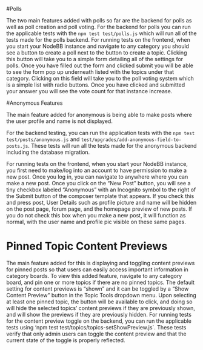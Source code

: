 #Polls

The two main features added with polls so far are the backend for polls as well 
as poll creation and poll voting. For the backend for polls you can run the 
applicable tests with the `npm test test/polls.js` which will run all of the 
tests made for the polls backend. For running tests on the frontend, when you 
start your NodeBB instance and navigate to any category you should see a button 
to create a poll next to the button to create a topic. Clicking this button 
will take you to a simple form detailing all of the settings for polls. Once 
you have filled out the form and clicked submit you will be able to see the 
form pop up underneath listed with the topics under that category. Clicking on 
this field will take you to the poll voting system which is a simple list with 
radio buttons. Once you have clicked and submitted your answer you will see the 
vote count for that instance increase. 


#Anonymous Features

The main feature added for anonymous is being able to make posts where the user
profile and name is not displayed. 

For the backend testing, you can run the application tests with the 
`npm test test/posts/anonymous.js` and 
`test/upgrades/add-anonymous-field-to-posts.js`. These tests will run all the 
tests made for the anonymous backend including the database migration.

For running tests on the frontend, when you start your NodeBB instance, you 
first need to make/log into an account to have permission to make a new post. 
Once you log in, you can navigate to anywhere where you can make a new post. 
Once you click on the “New Post” button, you will see a tiny checkbox labeled 
“Anonymous” with an Incognito symbol to the right of the Submit button of the 
composer template that appears. If you check this and press post, User Details 
such as profile picture and name will be hidden on the post page, forum page, 
and the homepage preview of new posts. If you do not check this box when you 
make a new post, it will function as normal, with the user name and profile 
pic visible on these same pages.


 # Pinned Topic Content Previews

The main feature added for this is displaying and toggling content previews for 
pinned posts so that users can easily access important information in category 
boards. To view this added feature, navigate to any category board, and pin one 
or more topics if there are no pinned topics. The default setting for content 
previews is “shown” and it can be toggled by a “Show Content Preview” button in 
the Topic Tools dropdown menu. Upon selecting at least one pinned topic, the 
button will be available to click, and doing so will hide the selected topics’ 
content previews if they are previously shown, and will show the previews if 
they are previously hidden. For running tests for the content preview toggle on 
the backend, you can run the applicable tests using ‘npm test test/topics/topics-setShowPreview.js`. These tests verify that only admin users can toggle 
the content preview and that the current state of the toggle is properly 
reflected. 